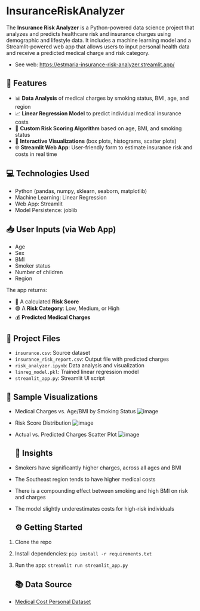 # InsuranceRiskAnalyzer
The **Insurance Risk Analyzer** is a Python-powered data science project that analyzes and predicts healthcare risk and insurance charges using demographic and lifestyle data. It includes a machine learning model and a Streamlit-powered web app that allows users to input personal health data and receive a predicted medical charge and risk category.
- See web: https://estmaria-insurance-risk-analyzer.streamlit.app/

## 🚀 Features
- 📊 **Data Analysis** of medical charges by smoking status, BMI, age, and region
- 📈 **Linear Regression Model** to predict individual medical insurance costs
- 🧠 **Custom Risk Scoring Algorithm** based on age, BMI, and smoking status
- 🎨 **Interactive Visualizations** (box plots, histograms, scatter plots)
- 🌐 **Streamlit Web App**: User-friendly form to estimate insurance risk and costs in real time

## 💻 Technologies Used
- Python (pandas, numpy, sklearn, seaborn, matplotlib)
- Machine Learning: Linear Regression
- Web App: Streamlit
- Model Persistence: joblib

## 📥 User Inputs (via Web App)
- Age
- Sex
- BMI
- Smoker status
- Number of children
- Region

The app returns:
- 🔢 A calculated **Risk Score**
- 🟢 A **Risk Category**: Low, Medium, or High
- 💰 **Predicted Medical Charges**

## 📁 Project Files
- `insurance.csv`: Source dataset
- `insurance_risk_report.csv`: Output file with predicted charges
- `risk_analyzer.ipynb`: Data analysis and visualization
- `linreg_model.pkl`: Trained linear regression model
- `streamlit_app.py`: Streamlit UI script

## 📸 Sample Visualizations
- Medical Charges vs. Age/BMI by Smoking Status
  ![image](https://github.com/user-attachments/assets/bf44924b-e6a1-4f6c-b9da-38aa9f87b67b)
- Risk Score Distribution
  ![image](https://github.com/user-attachments/assets/bd250d82-173e-4645-a284-0952d7dea9be)
- Actual vs. Predicted Charges Scatter Plot
![image](https://github.com/user-attachments/assets/267c3b74-7168-4b4f-a210-07afec8ec804)

  ## 🧠 Insights
- Smokers have significantly higher charges, across all ages and BMI
- The Southeast region tends to have higher medical costs
- There is a compounding effect between smoking and high BMI on risk and charges
- The model slightly underestimates costs for high-risk individuals

  ## ⚙️ Getting Started
1. Clone the repo
2. Install dependencies: `pip install -r requirements.txt`
3. Run the app: `streamlit run streamlit_app.py`

   ## 📚 Data Source
- [Medical Cost Personal Dataset](https://www.kaggle.com/datasets/mirichoi0218/insurance)
